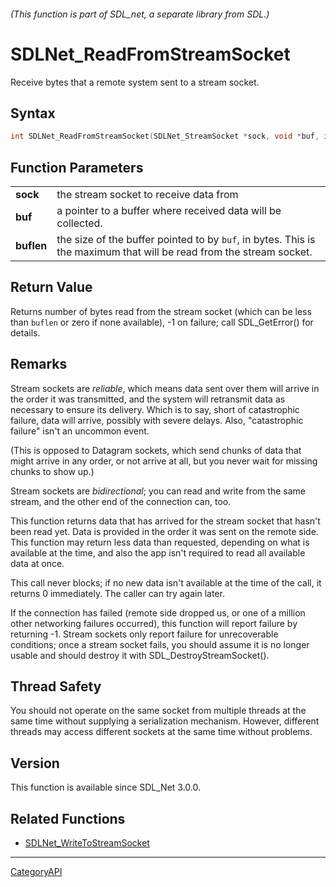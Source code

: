 ###### (This function is part of SDL_net, a separate library from SDL.)
# SDLNet_ReadFromStreamSocket

Receive bytes that a remote system sent to a stream socket.

## Syntax

```c
int SDLNet_ReadFromStreamSocket(SDLNet_StreamSocket *sock, void *buf, int buflen);

```

## Function Parameters

|                |                                                                                                                     |
| -------------- | ------------------------------------------------------------------------------------------------------------------- |
| **sock**       | the stream socket to receive data from                                                                              |
| **buf**        | a pointer to a buffer where received data will be collected.                                                        |
| **buflen**     | the size of the buffer pointed to by `buf`, in bytes. This is the maximum that will be read from the stream socket. |

## Return Value

Returns number of bytes read from the stream socket (which can be less than
`buflen` or zero if none available), -1 on failure; call SDL_GetError() for
details.

## Remarks

Stream sockets are _reliable_, which means data sent over them will arrive
in the order it was transmitted, and the system will retransmit data as
necessary to ensure its delivery. Which is to say, short of catastrophic
failure, data will arrive, possibly with severe delays. Also, "catastrophic
failure" isn't an uncommon event.

(This is opposed to Datagram sockets, which send chunks of data that might
arrive in any order, or not arrive at all, but you never wait for missing
chunks to show up.)

Stream sockets are _bidirectional_; you can read and write from the same
stream, and the other end of the connection can, too.

This function returns data that has arrived for the stream socket that
hasn't been read yet. Data is provided in the order it was sent on the
remote side. This function may return less data than requested, depending
on what is available at the time, and also the app isn't required to read
all available data at once.

This call never blocks; if no new data isn't available at the time of the
call, it returns 0 immediately. The caller can try again later.

If the connection has failed (remote side dropped us, or one of a million
other networking failures occurred), this function will report failure by
returning -1. Stream sockets only report failure for unrecoverable
conditions; once a stream socket fails, you should assume it is no longer
usable and should destroy it with SDL_DestroyStreamSocket().

## Thread Safety

You should not operate on the same socket from multiple threads at the same
time without supplying a serialization mechanism. However, different
threads may access different sockets at the same time without problems.

## Version

This function is available since SDL_Net 3.0.0.

## Related Functions

* [SDLNet_WriteToStreamSocket](SDLNet_WriteToStreamSocket)

----
[CategoryAPI](CategoryAPI)

